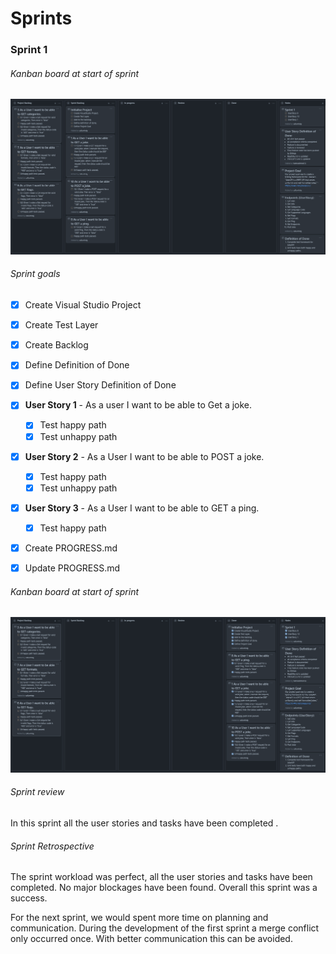 # Sprints



### Sprint 1

###### Kanban board at start of sprint

![sprint 1 backlog before](images/sprint1Before.PNG)



###### Sprint goals

 - [x] Create Visual Studio Project

 - [x] Create Test Layer

 - [x] Create Backlog

 - [x] Define Definition of Done

 - [x] Define User Story Definition of Done

 - [x] **User Story 1** - As a user I want to be able to Get a joke.

    - [x] Test happy path
    - [x] Test unhappy path

- [x] **User Story 2** - As a User I want to be able to POST a joke.

  - [x] Test happy path
  - [x] Test unhappy path

- [x] **User Story 3** - As a User I want to be able to GET a ping.

  - [x] Test happy path

- [x] Create PROGRESS.md

- [x] Update PROGRESS.md

  

###### Kanban board at start of sprint

![sprint 1 backlog after](images\sprint1After.PNG)

###### Sprint review

In this sprint all the user stories and tasks have been completed .

###### Sprint Retrospective

The sprint workload was perfect, all the user stories and tasks have been completed. No major blockages have been found. Overall this sprint was a success.

For the next sprint, we would spent more time on planning and communication. During the development of the first sprint a merge conflict only occurred once. With better communication this can be avoided.

